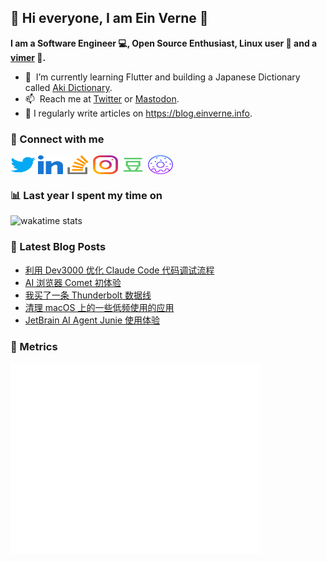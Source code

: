 ## 👋 Hi everyone, I am Ein Verne 👋

**I am a Software Engineer 💻, Open Source Enthusiast, Linux user :penguin: and a [vimer](https://github.com/einverne/dotfiles) :man:.**

- 🌱 &nbsp;I’m currently learning Flutter and building a Japanese Dictionary called [Aki Dictionary](https://ak.einverne.info).
- 📫 &nbsp;Reach me at [Twitter](https://twitter.com/einverne) or <a rel="me" href="https://m.einverne.info/@einverne">Mastodon</a>.
- 📝 I regularly write articles on <https://blog.einverne.info>.


### 🔗 Connect with me
<a href="https://twitter.com/einverne" target="_blank"><img align="center" src="images/twitter.svg" alt="twitter einverne" height="30" width="40" /></a>
<a href="https://linkedin.com/in/einverne" target="_blank"><img align="center" src="images/linked-in-alt.svg" alt="linkedin einverne" height="30" width="40" /></a>
<a href="https://stackoverflow.com/users/1820217/einverne" target="_blank"><img align="center" src="images/stack-overflow.svg" alt="stackoverflow einverne" height="30" width="40" /></a>
<a href="https://instagram.com/einverne" target="_blank"><img align="center" src="images/instagram.svg" alt="instagram einverne" height="30" width="40" /></a>
<a href="https://www.douban.com/people/einverne" target="_blank"><img align="center" src="images/douban.svg" alt="douban einverne" height="30" width="40" /></a>
<a href="https://homer.einverne.info" target="_blank"><img align="center" src="images/homer.svg" alt="einverne online services" height="30" width="40" /></a>

### 📊 Last year I spent my time on

![wakatime stats](https://github-readme-stats.vercel.app/api/wakatime?username=einverne&api_domain=wakapi.einverne.info&hide_title=true&hide_border=true&langs_count=18&bg_color=00000000&text_color=777&layout=compact)

### 📕 Latest Blog Posts
<!-- BLOG-POST-LIST:START -->
- [利用 Dev3000 优化 Claude Code 代码调试流程](https://blog.einverne.info/post/2025/09/dev3000.html)
- [AI 浏览器 Comet 初体验](https://blog.einverne.info/post/2025/09/comet-browser.html)
- [我买了一条 Thunderbolt 数据线](https://blog.einverne.info/post/2025/09/thunderbolt-cable.html)
- [清理 macOS 上的一些低频使用的应用](https://blog.einverne.info/post/2025/09/macos-cleanup-project.html)
- [JetBrain AI Agent Junie 使用体验](https://blog.einverne.info/post/2025/09/jetbrains-junie.html)
<!-- BLOG-POST-LIST:END -->

### 👻 Metrics
<img align="left" src="/metrics.base.svg" alt="Metrics" width="400">
